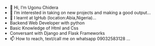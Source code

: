 - 👋 Hi, I’m Ugonu Chidera 
- 👀 I’m interested in taking on new projects and making a good output...
- 🌱 I learnt at IgHub (location:Abia,Nigeria)...
- Backend Web Developer with python
- Basic Knowledge of Html and Css
- Conversant with Django and Flask Frameworks
- 📫 How to reach, text/call me on whatsapp 09032583128 ...

<!---
Dera4L/Dera4L is a ✨ special ✨ repository because its `README.md` (this file) appears on your GitHub profile.
You can click the Preview link to take a look at your changes.
--->
